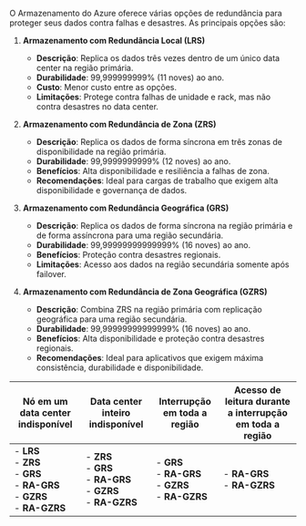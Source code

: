 O Armazenamento do Azure oferece várias opções de redundância para proteger seus dados contra falhas e desastres. As principais opções são:

1. **Armazenamento com Redundância Local (LRS)**
    
    - **Descrição**: Replica os dados três vezes dentro de um único data center na região primária.
    - **Durabilidade**: 99,999999999% (11 noves) ao ano.
    - **Custo**: Menor custo entre as opções.
    - **Limitações**: Protege contra falhas de unidade e rack, mas não contra desastres no data center.
2. **Armazenamento com Redundância de Zona (ZRS)**
    
    - **Descrição**: Replica os dados de forma síncrona em três zonas de disponibilidade na região primária.
    - **Durabilidade**: 99,9999999999% (12 noves) ao ano.
    - **Benefícios**: Alta disponibilidade e resiliência a falhas de zona.
    - **Recomendações**: Ideal para cargas de trabalho que exigem alta disponibilidade e governança de dados.
3. **Armazenamento com Redundância Geográfica (GRS)**
    
    - **Descrição**: Replica os dados de forma síncrona na região primária e de forma assíncrona para uma região secundária.
    - **Durabilidade**: 99,99999999999999% (16 noves) ao ano.
    - **Benefícios**: Proteção contra desastres regionais.
    - **Limitações**: Acesso aos dados na região secundária somente após failover.
4. **Armazenamento com Redundância de Zona Geográfica (GZRS)**
    
    - **Descrição**: Combina ZRS na região primária com replicação geográfica para uma região secundária.
    - **Durabilidade**: 99,99999999999999% (16 noves) ao ano.
    - **Benefícios**: Alta disponibilidade e proteção contra desastres regionais.
    - **Recomendações**: Ideal para aplicativos que exigem máxima consistência, durabilidade e disponibilidade.


|Nó em um data center indisponível|Data center inteiro indisponível|Interrupção em toda a região|Acesso de leitura durante a interrupção em toda a região|
|---|---|---|---|
|- **LRS**  <br>- **ZRS**  <br>- **GRS**  <br>- **RA-GRS**  <br>- **GZRS**  <br>- **RA-GZRS**|- **ZRS**  <br>- **GRS**  <br>- **RA-GRS**  <br>- **GZRS**  <br>- **RA-GZRS**|- **GRS**  <br>- **RA-GRS**  <br>- **GZRS**  <br>- **RA-GZRS**|- **RA-GRS**  <br>- **RA-GZRS**|
